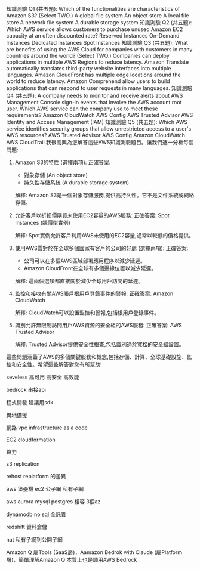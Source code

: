 知識測驗 Q1 (共五題): Which of the functionalities are characteristics of Amazon S3? (Select TWO.)
A global file system
 An object store
A local file store
A network file system
A durable storage system
知識測驗 Q2 (共五題): Which AWS service allows customers to purchase unused Amazon EC2 capacity at an often discounted rate?
Reserved Instances
On-Demand Instances
Dedicated Instances
Spot Instances
知識測驗 Q3 (共五題): What are benefits of using the AWS Cloud for companies with customers in many countries around the world? (Select TWO.)
Companies can deploy applications in multiple AWS Regions to reduce latency.
Amazon Translate automatically translates third-party website interfaces into multiple languages.
Amazon CloudFront has multiple edge locations around the world to reduce latency.
Amazon Comprehend allow users to build applications that can respond to user requests in many languages.
知識測驗 Q4 (共五題): A company needs to monitor and receive alerts about AWS Management Console sign-in events that involve the AWS account root user. Which AWS service can the company use to meet these requirements?
Amazon CloudWatch
AWS Config
AWS Trusted Advisor
AWS Identity and Access Management (IAM)
知識測驗 Q5 (共五題): Which AWS service identifies security groups that allow unrestricted access to a user's AWS resources?
AWS Trusted Advisor
AWS Config
Amazon CloudWatch
AWS CloudTrail
我很高興為您解答這些AWS知識測驗題目。讓我們逐一分析每個問題:

1. Amazon S3的特性 (選擇兩項):
   正確答案: 
   - 對象存儲 (An object store)
   - 持久性存儲系統 (A durable storage system)
   
   解釋: Amazon S3是一個對象存儲服務,提供高持久性。它不是文件系統或網絡存儲。

2. 允許客戶以折扣價購買未使用EC2容量的AWS服務:
   正確答案: Spot Instances (競價型實例)
   
   解釋: Spot實例允許客戶利用AWS未使用的EC2容量,通常以較低的價格提供。

3. 使用AWS雲對於在全球多個國家有客戶的公司的好處 (選擇兩項):
   正確答案:
   - 公司可以在多個AWS區域部署應用程序以減少延遲。
   - Amazon CloudFront在全球有多個邊緣位置以減少延遲。
   
   解釋: 這兩個選項都直接關於減少全球用戶訪問的延遲。

4. 監控和接收有關AWS賬戶根用戶登錄事件的警報:
   正確答案: Amazon CloudWatch
   
   解釋: CloudWatch可以設置監控和警報,包括根用戶登錄事件。

5. 識別允許無限制訪問用戶AWS資源的安全組的AWS服務:
   正確答案: AWS Trusted Advisor
   
   解釋: Trusted Advisor提供安全性檢查,包括識別過於寬松的安全組設置。

這些問題涵蓋了AWS的多個關鍵服務和概念,包括存儲、計算、全球基礎設施、監控和安全性。希望這些解答對您有所幫助!

seveless 
高可用
高安全
高效能


bedrock  串接api

程式開發 建議用sdk


異地備援   

網路 vpc  infrastructure as a code

EC2  cloudformation

算力

s3 replication 

rehost  replatform 的差異

aws 堡壘機   ec2 公子網  私有子網

aws aurora  mysql  postgres 相容
3個az 


dynamodb  no sql  全託管

redshift  資料倉儲

nat 私有子網到公開子網


Amazon Q 屬Tools (SaaS層)，Aamazon Bedrok with Claude (屬Platform層)，簡單理解Amazon Q 本質上也是調用AWS Bedrock
